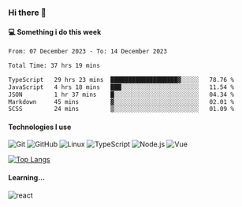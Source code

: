 ### Hi there 👋

#### 💻 Something i do this week

<!--START_SECTION:waka-->

```txt
From: 07 December 2023 - To: 14 December 2023

Total Time: 37 hrs 19 mins

TypeScript   29 hrs 23 mins  ███████████████████▓░░░░░   78.76 %
JavaScript   4 hrs 18 mins   ███░░░░░░░░░░░░░░░░░░░░░░   11.54 %
JSON         1 hr 37 mins    █░░░░░░░░░░░░░░░░░░░░░░░░   04.34 %
Markdown     45 mins         ▓░░░░░░░░░░░░░░░░░░░░░░░░   02.01 %
SCSS         24 mins         ▒░░░░░░░░░░░░░░░░░░░░░░░░   01.09 %
```

<!--END_SECTION:waka-->


#### Technologies I use
![Git](https://img.shields.io/badge/-Git-222222?style=flat&logo=git&logoColor=F05032)
![GitHub](https://img.shields.io/badge/-GitHub-181717?style=flat&logo=github)
![Linux](https://img.shields.io/badge/-Linux-222222?style=flat&logo=linux&logoColor=FCC624)
![TypeScript](https://img.shields.io/badge/-TypeScript-000000?style=flat&logo=typescript)
![Node.js](https://img.shields.io/badge/-Node.js-222222?style=flat&logo=node.js&logoColor=339933)
![Vue](https://img.shields.io/badge/-Vue-222222?style=flat&logo=Vue.js&logoColor=4FC08D)

[![Top Langs](https://github-readme-stats.vercel.app/api/top-langs/?username=GodlessLiu&layout=compact)](https://github.com/anuraghazra/github-readme-stats)
#### Learning...
![react](https://img.shields.io/badge/react-18-blue.svg)
